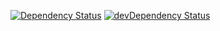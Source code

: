 [![Dependency Status](https://david-dm.org/dscores/dcatan-logic.svg)](https://david-dm.org/dscores/dcatan-logic)
[![devDependency Status](https://david-dm.org/dscores/dcatan-logic/dev-status.svg)](https://david-dm.org/dscores/dcatan-logic#info=devDependencies)
